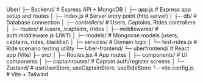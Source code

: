 Uber/
├─ Backend/                 # Express API + MongoDB
│  ├─ app.js                # Express app setup and routes
│  ├─ index.js              # Server entry point (http server)
│  ├─ db/                   # Database connection
│  ├─ controllers/          # Users, Captains, Rides controllers
│  ├─ routes/               # /users, /captains, /rides
│  ├─ middlewares/          # auth.middleware.js (JWT)
│  ├─ models/               # Mongoose models (users, captains, rides, blacklist)
│  ├─ services/             # Domain logic
│  └─ test-rides.js         # Ride scenario testing utility
└─ Uber-frontend/
   └─ uberfrontend/         # React app (Vite)
      ├─ src/
      │  ├─ Routes.jsx      # App routes
      │  ├─ components/     # UI components
      │  ├─ captainroutes/  # Captain auth/register screens
      │  └─ Zustand/        # useUserStore, useCaptainStore, useRideStore
      └─ vite.config.js     # Vite + Tailwind
